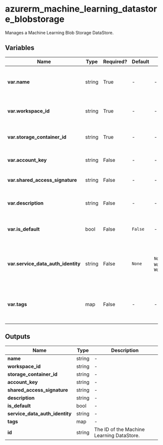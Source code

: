 # azurerm_machine_learning_datastore_blobstorage

Manages a Machine Learning Blob Storage DataStore.

## Variables

| Name | Type | Required? | Default  | possible values | Description |
| ---- | ---- | --------- | -------- | ----------- | ----------- |
| **var.name** | string | True | -  |  -  | The name of the Machine Learning DataStore. Changing this forces a new Machine Learning DataStore to be created. | 
| **var.workspace_id** | string | True | -  |  -  | The ID of the Machine Learning Workspace. Changing this forces a new Machine Learning DataStore to be created. | 
| **var.storage_container_id** | string | True | -  |  -  | The ID of the Storage Account Container. Changing this forces a new Machine Learning DataStore to be created. | 
| **var.account_key** | string | False | -  |  -  | The access key of the Storage Account. Conflicts with `shared_access_signature`. | 
| **var.shared_access_signature** | string | False | -  |  -  | The Shared Access Signature of the Storage Account. Conflicts with `account_key`. | 
| **var.description** | string | False | -  |  -  | Text used to describe the asset. Changing this forces a new Machine Learning DataStore to be created. | 
| **var.is_default** | bool | False | `False`  |  -  | Specifies whether this Machines Learning DataStore is the default for the Workspace. Defaults to `false`. | 
| **var.service_data_auth_identity** | string | False | `None`  |  `None`, `WorkspaceSystemAssignedIdentity`, `WorkspaceUserAssignedIdentity`  | Specifies which identity to use when retrieving data from the specified source. Defaults to `None`. Possible values are `None`, `WorkspaceSystemAssignedIdentity` and `WorkspaceUserAssignedIdentity`. | 
| **var.tags** | map | False | -  |  -  | A mapping of tags which should be assigned to the Machine Learning DataStore. Changing this forces a new Machine Learning DataStore to be created. | 



## Outputs

| Name | Type | Description |
| ---- | ---- | --------- | 
| **name** | string  | - | 
| **workspace_id** | string  | - | 
| **storage_container_id** | string  | - | 
| **account_key** | string  | - | 
| **shared_access_signature** | string  | - | 
| **description** | string  | - | 
| **is_default** | bool  | - | 
| **service_data_auth_identity** | string  | - | 
| **tags** | map  | - | 
| **id** | string  | The ID of the Machine Learning DataStore. | 